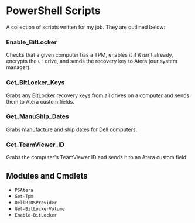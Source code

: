 # PowerShell Scripts
A collection of scripts written for my job. They are outlined below:

### Enable_BitLocker
Checks that a given computer has a TPM, enables it if it isn't already, encrypts the `C:` drive, and sends the recovery key to Atera (our system manager).

### Get_BitLocker_Keys
Grabs any BitLocker recovery keys from all drives on a computer and sends them to Atera custom fields.

### Get_ManuShip_Dates
Grabs manufacture and ship dates for Dell computers.

### Get_TeamViewer_ID
Grabs the computer's TeamViewer ID and sends it to an Atera custom field.

## Modules and Cmdlets
- `PSAtera`
- `Get-Tpm`
- `DellBIOSProvider`
- `Get-BitLockerVolume`
- `Enable-BitLocker`
